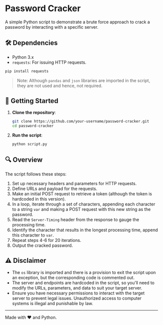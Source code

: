 # Password Cracker

A simple Python script to demonstrate a brute force approach to crack a password by interacting with a specific server.

## 🛠️ Dependencies

- Python 3.x
- `requests`: For issuing HTTP requests.

```bash
pip install requests
```

> Note: Although `pandas` and `json` libraries are imported in the script, they are not used and hence, not required.

## 🚀 Getting Started

1. **Clone the repository**:
    ```bash
    git clone https://github.com/your-username/password-cracker.git
    cd password-cracker
    ```
2. **Run the script**:
    ```bash
    python script.py
    ```

## 🔍 Overview

The script follows these steps:

1. Set up necessary headers and parameters for HTTP requests.
2. Define URLs and payload for the requests.
3. Make an initial POST request to retrieve a token (although the token is hardcoded in this version).
4. In a loop, iterate through a set of characters, appending each character to a string `var` and making a POST request with this new string as the password.
5. Read the `Server-Timing` header from the response to gauge the processing time.
6. Identify the character that results in the longest processing time, append this character to `var`.
7. Repeat steps 4-6 for 20 iterations.
8. Output the cracked password.

## ⚠️ Disclaimer

- The `os` library is imported and there is a provision to exit the script upon an exception, but the corresponding code is commented out.
- The server and endpoints are hardcoded in the script, so you'll need to modify the URLs, parameters, and data to suit your target server.
- Ensure you have necessary permissions to interact with the target server to prevent legal issues. Unauthorized access to computer systems is illegal and punishable by law.

---

Made with ❤️ and Python.
